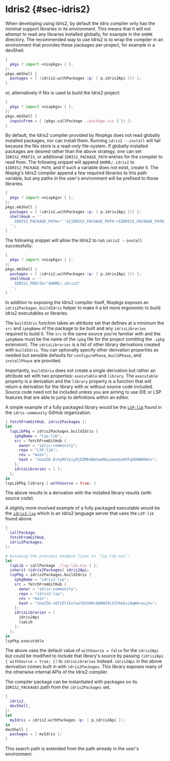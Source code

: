 # Idris2 {#sec-idris2}

When developing using Idris2, by default the Idris compiler only has the minimal support libraries in its environment. This means that it will not attempt to read any libraries installed
globally, for example in the `$HOME` directory. The recommended way to use Idris2 is to wrap the compiler in an environment that provides these packages per-project, for example in a
devShell.

```nix
{
  pkgs ? import <nixpkgs> { },
}:
pkgs.mkShell {
  packages = [ (idris2.withPackages (p: [ p.idris2Api ])) ];
}
```
or, alternatively if Nix is used to build the Idris2 project:

```nix
{
  pkgs ? import <nixpkgs> { },
}:
pkgs.mkShell {
  inputsFrom = [ (pkgs.callPackage ./package.nix { }) ];
}
```

By default, the Idris2 compiler provided by Nixpkgs does not read globally installed packages, nor can install them. Running `idris2 --install` will fail because the Nix store is
a read-only file-system. If globally-installed packages are desired rather than the above strategy, one can set `IDRIS2_PREFIX`, or additional `IDRIS2_PACKAGE_PATH` entries
for the compiler to read from. The following snippet will append `$HOME/.idris2` to `$IDRIS2_PACKAGE_PATH`, and if such a variable does not exist, create it. The Nixpkg's Idris2
compiler append a few required libraries to this path variable, but any paths in the user's environment will be prefixed to those libraries.

```nix
{
  pkgs ? import <nixpkgs> { },
}:
pkgs.mkShell {
  packages = [ (idris2.withPackages (p: [ p.idris2Api ])) ];
  shellHook = ''
    IDRIS2_PACKAGE_PATH="''${IDRIS2_PACKAGE_PATH:+$IDRIS2_PACKAGE_PATH}$HOME/.idris2"
  '';
}
```
The following snippet will allow the Idris2 to run `idris2 --install` successfully:
```nix
{
  pkgs ? import <nixpkgs> { },
}:
pkgs.mkShell {
  packages = [ (idris2.withPackages (p: [ p.idris2Api ])) ];
  shellHook = ''
    IDRIS2_PREFIX="$HOME/.idris2"
  '';
}
```

In addition to exposing the Idris2 compiler itself, Nixpkgs exposes an `idris2Packages.buildIdris` helper to make it a bit more ergonomic to build Idris2 executables or libraries.

The `buildIdris` function takes an attribute set that defines at a minimum the `src` and `ipkgName` of the package to be built and any `idrisLibraries` required to build it. The `src` is the same source you're familiar with and the `ipkgName` must be the name of the `ipkg` file for the project (omitting the `.ipkg` extension). The `idrisLibraries` is a list of other library derivations created with `buildIdris`. You can optionally specify other derivation properties as needed but sensible defaults for `configurePhase`, `buildPhase`, and `installPhase` are provided.

Importantly, `buildIdris` does not create a single derivation but rather an attribute set with two properties: `executable` and `library`. The `executable` property is a derivation and the `library` property is a function that will return a derivation for the library with or without source code included. Source code need not be included unless you are aiming to use IDE or LSP features that are able to jump to definitions within an editor.

A simple example of a fully packaged library would be the [`LSP-lib`](https://github.com/idris-community/LSP-lib) found in the `idris-community` GitHub organization.
```nix
{ fetchFromGitHub, idris2Packages }:
let
  lspLibPkg = idris2Packages.buildIdris {
    ipkgName = "lsp-lib";
    src = fetchFromGitHub {
      owner = "idris-community";
      repo = "LSP-lib";
      rev = "main";
      hash = "sha256-EvSyMCVyiy9jDZMkXQmtwwMoLaem1GsKVFqSGNNHHmY=";
    };
    idrisLibraries = [ ];
  };
in
lspLibPkg.library { withSource = true; }
```

The above results in a derivation with the installed library results (with source code).

A slightly more involved example of a fully packaged executable would be the [`idris2-lsp`](https://github.com/idris-community/idris2-lsp) which is an Idris2 language server that uses the `LSP-lib` found above.
```nix
{
  callPackage,
  fetchFromGitHub,
  idris2Packages,
}:

# Assuming the previous example lives in `lsp-lib.nix`:
let
  lspLib = callPackage ./lsp-lib.nix { };
  inherit (idris2Packages) idris2Api;
  lspPkg = idris2Packages.buildIdris {
    ipkgName = "idris2-lsp";
    src = fetchFromGitHub {
      owner = "idris-community";
      repo = "idris2-lsp";
      rev = "main";
      hash = "sha256-vQTzEltkx7uelDtXOHc6QRWZ4cSlhhm5ziOqWA+aujk=";
    };
    idrisLibraries = [
      idris2Api
      lspLib
    ];
  };
in
lspPkg.executable
```

The above uses the default value of `withSource = false` for the `idris2Api` but could be modified to include that library's source by passing `(idris2Api { withSource = true; })` to `idrisLibraries` instead. `idris2Api` in the above derivation comes built in with `idris2Packages`. This library exposes many of the otherwise internal APIs of the Idris2 compiler.

The compiler package can be instantiated with packages on its `IDRIS2_PACKAGES` path from the `idris2Packages` set.

```nix
{
  idris2,
  devShell,
}:
let
  myIdris = idris2.withPackages (p: [ p.idris2Api ]);
in
devShell {
  packages = [ myIdris ];
}
```

This search path is extended from the path already in the user's environment.
